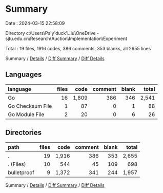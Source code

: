 # Summary

Date : 2024-03-15 22:58:09

Directory c:\\Users\\Ps'y'duck'L'iu\\OneDrive - sjtu.edu.cn\\Research\\Auction\\Implementation\\Experiment

Total : 19 files,  1916 codes, 386 comments, 353 blanks, all 2655 lines

Summary / [Details](details.md) / [Diff Summary](diff.md) / [Diff Details](diff-details.md)

## Languages
| language | files | code | comment | blank | total |
| :--- | ---: | ---: | ---: | ---: | ---: |
| Go | 16 | 1,809 | 386 | 346 | 2,541 |
| Go Checksum File | 1 | 87 | 0 | 1 | 88 |
| Go Module File | 2 | 20 | 0 | 6 | 26 |

## Directories
| path | files | code | comment | blank | total |
| :--- | ---: | ---: | ---: | ---: | ---: |
| . | 19 | 1,916 | 386 | 353 | 2,655 |
| . (Files) | 10 | 544 | 45 | 109 | 698 |
| bulletproof | 9 | 1,372 | 341 | 244 | 1,957 |

Summary / [Details](details.md) / [Diff Summary](diff.md) / [Diff Details](diff-details.md)